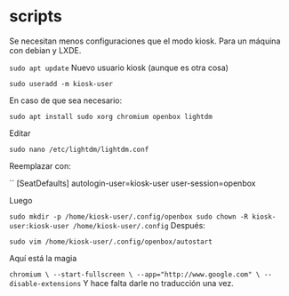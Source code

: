 # scripts

Se necesitan menos configuraciones que el modo kiosk. Para un máquina con debian y LXDE. 

``
sudo apt update
``
Nuevo usuario kiosk (aunque es otra cosa)

``
sudo useradd -m kiosk-user
``

En caso de que sea necesario:

``
sudo apt install sudo xorg chromium openbox lightdm
``

Editar

``
sudo nano /etc/lightdm/lightdm.conf
``

Reemplazar con:

``
[SeatDefaults]
autologin-user=kiosk-user
user-session=openbox

Luego

``
sudo mkdir -p /home/kiosk-user/.config/openbox
sudo chown -R kiosk-user:kiosk-user /home/kiosk-user/.config
``
Después:

``
sudo vim /home/kiosk-user/.config/openbox/autostart
``

Aquí está la magia

``
chromium \
    --start-fullscreen \
    --app="http://www.google.com" \
    --disable-extensions
``
Y hace falta darle no traducción una vez.

